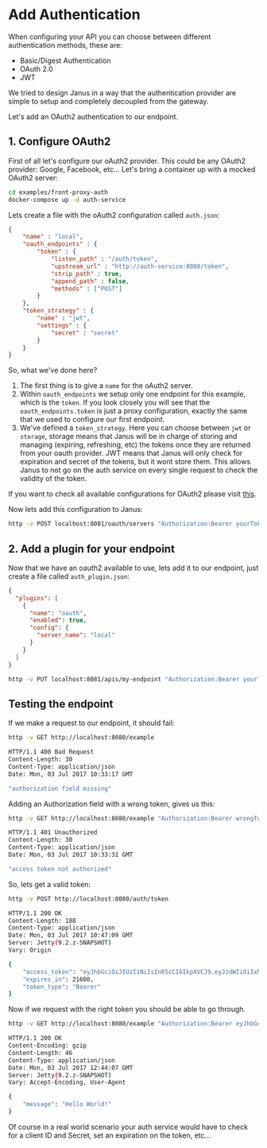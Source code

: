 # Add Authentication

When configuring your API you can choose between different authentication methods, these are:

* Basic/Digest Authentication
* OAuth 2.0
* JWT

We tried to design Janus in a way that the authentication provider are simple to setup 
and completely decoupled from the gateway. 

Let's add an OAuth2 authentication to our endpoint.

## 1. Configure OAuth2

First of all let's configure our oAuth2 provider. This could be any OAuth2 provider: Google, Facebook, etc...
Let's bring a container up with a mocked OAuth2 server:

```sh
cd examples/front-proxy-auth
docker-compose up -d auth-service
```

Lets create a file with the oAuth2 configuration called `auth.json`:

```json
{
    "name" : "local",
    "oauth_endpoints" : {
        "token" : {
            "listen_path" : "/auth/token",
            "upstream_url" : "http://auth-service:8080/token",
            "strip_path" : true,
            "append_path" : false,
            "methods" : ["POST"]
        }
    },
    "token_strategy" : {
        "name" : "jwt",
        "settings" : {
            "secret" : "secret"
        }
    }
}
```

So, what we've done here? 

1. The first thing is to give a `name` for the oAuth2 server. 
2. Within `oauth_endpoints` we setup only one endpoint for this example, which is the `token`. If you look closely you will see that the `oauth_endpoints.token` is just a proxy configuration, exactly the same that we used to configure our first endpoint.
3. We've defined a `token_strategy`. Here you can choose between `jwt` or `storage`, storage means that Janus will be in charge of storing and managing (expiring, refreshing, etc) the tokens once they are returned from your oauth provider. JWT means that Janus will only check for expiration and secret of the tokens, but it wont store them.
This allows Janus to not go on the auth service on every single request to check the validity of the token.

If you want to check all available configurations for OAuth2 please visit [this](/docs/auth/oauth.md).

Now lets add this configuration to Janus:

```sh
http -v POST localhost:8081/oauth/servers "Authorization:Bearer yourToken" "Content-Type: application/json" < auth.json
```

## 2. Add a plugin for your endpoint

Now that we have an oauth2 available to use, lets add it to our endpoint, just create a file called `auth_plugin.json`:

```json
{
  "plugins": [
    {
      "name": "oauth",
      "enabled": true,
      "config": {
        "server_name": "local"
      }
    }
  ]
}
```

```sh
http -v PUT localhost:8081/apis/my-endpoint "Authorization:Bearer yourToken" "Content-Type: application/json" < auth_plugin.json
```

## Testing the endpoint

If we make a request to our endpoint, it should fail:

```bash
http -v GET http://localhost:8080/example

HTTP/1.1 400 Bad Request
Content-Length: 30
Content-Type: application/json
Date: Mon, 03 Jul 2017 10:33:17 GMT

"authorization field missing"
```

Adding an Authorization field with a wrong token, gives us this:

```bash
http -v GET http://localhost:8080/example "Authorization:Bearer wrongToken"

HTTP/1.1 401 Unauthorized
Content-Length: 30
Content-Type: application/json
Date: Mon, 03 Jul 2017 10:33:31 GMT

"access token not authorized"
```

So, lets get a valid token:
```bash
http -v POST http://localhost:8080/auth/token

HTTP/1.1 200 OK
Content-Length: 188
Content-Type: application/json
Date: Mon, 03 Jul 2017 10:47:09 GMT
Server: Jetty(9.2.z-SNAPSHOT)
Vary: Origin

{
    "access_token": "eyJhbGciOiJIUzI1NiIsInR5cCI6IkpXVCJ9.eyJzdWIiOiIxMjM0NTY3ODkwIiwibmFtZSI6IkphbnVzIn0.PvBI5yIdPVtR8RVJWWZEEEVv9Bk83Q_rS7vYcKNX1wM",
    "expires_in": 21600,
    "token_type": "Bearer"
}
```

Now if we request with the right token you should be able to go through.

```bash
http -v GET http://localhost:8080/example "Authorization:Bearer eyJhbGciOiJIUzI1NiIsInR5cCI6IkpXVCJ9.eyJzdWIiOiIxMjM0NTY3ODkwIiwibmFtZSI6IkphbnVzIn0.PvBI5yIdPVtR8RVJWWZEEEVv9Bk83Q_rS7vYcKNX1wM"

HTTP/1.1 200 OK
Content-Encoding: gzip
Content-Length: 46
Content-Type: application/json
Date: Mon, 03 Jul 2017 12:44:07 GMT
Server: Jetty(9.2.z-SNAPSHOT)
Vary: Accept-Encoding, User-Agent

{
    "message": "Hello World!"
}
```

Of course in a real world scenario your auth service would have to check for a client ID and Secret, set an expiration on the token, etc...

